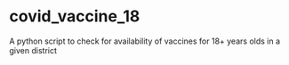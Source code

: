 # covid_vaccine_18
A python script to check for availability of vaccines for 18+ years olds in a given district
